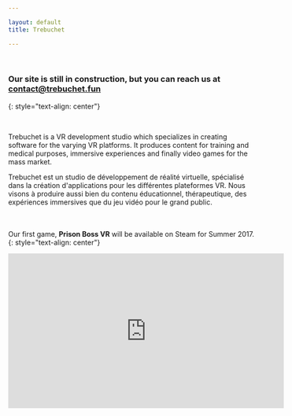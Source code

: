 ```yaml
---

layout: default 
title: Trebuchet

---
```


<br />

### Our site is still in construction, but you can reach us at **contact@trebuchet.fun**
{: style="text-align: center"}

<br />

Trebuchet is a VR development studio which specializes in creating software for the varying VR platforms. It produces content for training and medical purposes, immersive experiences and finally video games for the mass market.

<div class="french">Trebuchet est un studio de développement de réalité virtuelle, spécialisé dans la création d'applications pour les différentes plateformes VR. Nous visons à produire aussi bien du contenu éducationnel, thérapeutique, des expériences immersives que du jeu vidéo pour le grand public.</div>



<br />
<br />

Our first game, **Prison Boss VR** will be available on Steam for Summer 2017.
{: style="text-align: center"}
<br />

<div class="video-container"><iframe width="560" height="315" src="https://www.youtube.com/embed/kq2H3kPmajk" frameborder="0" allowfullscreen></iframe>
</div>

